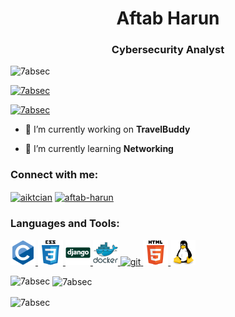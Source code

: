 <h1 align="center">Aftab Harun</h1>
<h3 align="center">Cybersecurity Analyst</h3>

<p align="left"> <img src="https://komarev.com/ghpvc/?username=7absec&label=Profile%20views&color=0e75b6&style=flat" alt="7absec" /> </p>

<p align="left"> <a href="https://github.com/ryo-ma/github-profile-trophy"><img src="https://github-profile-trophy.vercel.app/?username=7absec" alt="7absec" /></a> </p>

<p align="left"> <a href="https://twitter.com/7absec" target="blank"><img src="https://img.shields.io/twitter/follow/aiktcian?logo=twitter&style=for-the-badge" alt="7absec" /></a> </p>

- 🔭 I’m currently working on **TravelBuddy**

- 🌱 I’m currently learning **Networking**


<h3 align="left">Connect with me:</h3>
<p align="left">
<a href="https://twitter.com/7absec" target="blank"><img align="center" src="https://cdn.jsdelivr.net/npm/simple-icons@3.0.1/icons/twitter.svg" alt="aiktcian" height="30" width="40" /></a>
<a href="https://linkedin.com/in/7absec" target="blank"><img align="center" src="https://cdn.jsdelivr.net/npm/simple-icons@3.0.1/icons/linkedin.svg" alt="aftab-harun" height="30" width="40" /></a>
</p>

<h3 align="left">Languages and Tools:</h3>
<p align="left"> <a href="https://www.cprogramming.com/" target="_blank"> <img src="https://raw.githubusercontent.com/devicons/devicon/master/icons/c/c-original.svg" alt="c" width="40" height="40"/> </a> <a href="https://www.w3schools.com/css/" target="_blank"> <img src="https://raw.githubusercontent.com/devicons/devicon/master/icons/css3/css3-original-wordmark.svg" alt="css3" width="40" height="40"/> </a> <a href="https://www.djangoproject.com/" target="_blank"> <img src="https://raw.githubusercontent.com/devicons/devicon/master/icons/django/django-original.svg" alt="django" width="40" height="40"/> </a> <a href="https://www.docker.com/" target="_blank"> <img src="https://raw.githubusercontent.com/devicons/devicon/master/icons/docker/docker-original-wordmark.svg" alt="docker" width="40" height="40"/> </a> <a href="https://git-scm.com/" target="_blank"> <img src="https://www.vectorlogo.zone/logos/git-scm/git-scm-icon.svg" alt="git" width="40" height="40"/> </a> <a href="https://www.w3.org/html/" target="_blank"> <img src="https://raw.githubusercontent.com/devicons/devicon/master/icons/html5/html5-original-wordmark.svg" alt="html5" width="40" height="40"/> </a> <a href="https://www.linux.org/" target="_blank"> <img src="https://raw.githubusercontent.com/devicons/devicon/master/icons/linux/linux-original.svg" alt="linux" width="40" height="40"/> </a> </p>

<p><img align="left" src="https://github-readme-stats.vercel.app/api/top-langs?username=7absec&show_icons=true&locale=en&layout=compact" alt="7absec" /></p>

<p>&nbsp;<img align="center" src="https://github-readme-stats.vercel.app/api?username=7absec&show_icons=true&locale=en" alt="7absec" /></p>

<p><img align="center" src="https://github-readme-streak-stats.herokuapp.com/?user=7absec&" alt="7absec" /></p>
